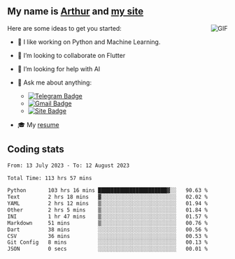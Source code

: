 
## My name is [Arthur](https://www.linkedin.com/in/arthur-novais-201420/) and [my site](https://arthurcn96.github.io/)

<!--
**Arthurcn96/Arthurcn96** is a ✨ _special_ ✨ repository because its `README.md` (this file) appears on your GitHub profile.
-->
<img align="right"  max-width="440" max-height="240" alt="GIF" src="https://raw.githubusercontent.com/Arthurcn96/Arthurcn96/master/helloThere.gif" />

Here are some ideas to get you started:

- 🤖 I like working on Python and Machine Learning.
- 👯 I’m looking to collaborate on Flutter
- 🤔 I’m looking for help with AI
- 💬 Ask me about anything:
    - [![Telegram Badge](https://img.shields.io/badge/-@Arthurcn9-0088cc?style=for-the-badge&logo=Telegram&logoColor=white)](https://t.me/Arthurcn9)
    - [![Gmail Badge](https://img.shields.io/badge/-@Arthurcn9-red?style=for-the-badge&logo=Gmail&logoColor=white)](mailto:Arthurcn96@gmail.com)
    - [![Site Badge](https://img.shields.io/badge/arthurcn96.github.io-informational?style=for-the-badge&logo=internetexplorer)](https://arthurcn96.github.io/)

- 🎓 My [resume](https://github.com/Arthurcn96/resume/blob/master/Resume_PT-BR.pdf)


## Coding stats
<!--START_SECTION:waka-->

```txt
From: 13 July 2023 - To: 12 August 2023

Total Time: 113 hrs 57 mins

Python       103 hrs 16 mins ██████████████████████▓░░   90.63 %
Text         2 hrs 18 mins   ▓░░░░░░░░░░░░░░░░░░░░░░░░   02.02 %
YAML         2 hrs 12 mins   ▒░░░░░░░░░░░░░░░░░░░░░░░░   01.94 %
Other        2 hrs 5 mins    ▒░░░░░░░░░░░░░░░░░░░░░░░░   01.84 %
INI          1 hr 47 mins    ▒░░░░░░░░░░░░░░░░░░░░░░░░   01.57 %
Markdown     51 mins         ▒░░░░░░░░░░░░░░░░░░░░░░░░   00.76 %
Dart         38 mins         ░░░░░░░░░░░░░░░░░░░░░░░░░   00.56 %
CSV          36 mins         ░░░░░░░░░░░░░░░░░░░░░░░░░   00.53 %
Git Config   8 mins          ░░░░░░░░░░░░░░░░░░░░░░░░░   00.13 %
JSON         0 secs          ░░░░░░░░░░░░░░░░░░░░░░░░░   00.01 %
```

<!--END_SECTION:waka-->
